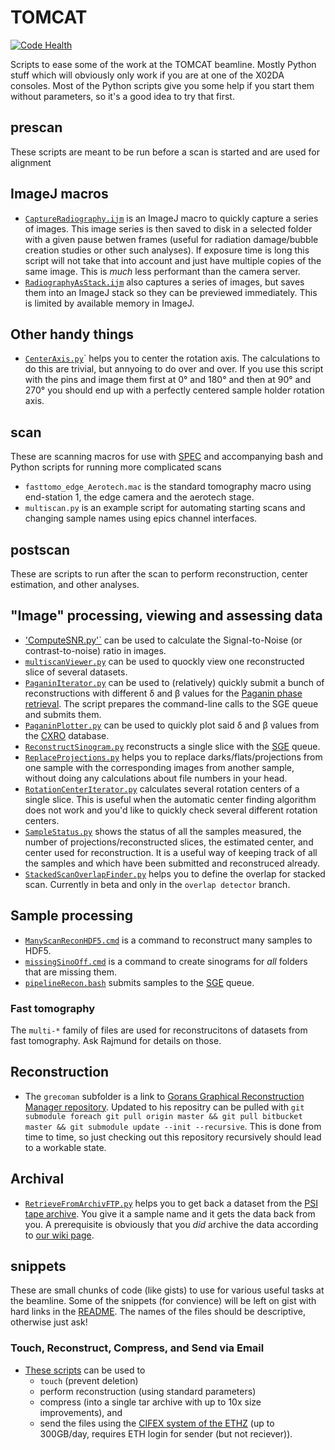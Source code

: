 # TOMCAT

[![Code Health](https://landscape.io/github/habi/TOMCAT/master/landscape.svg)](https://landscape.io/github/habi/TOMCAT/master)

Scripts to ease some of the work at the TOMCAT beamline.
Mostly Python stuff which will obviously only work if you are at one of the X02DA consoles.
Most of the Python scripts give you some help if you start them without parameters, so it's a good idea to try that first.

## prescan 
These scripts are meant to be run before a scan is started and are used for alignment

## ImageJ macros
- [`CaptureRadiography.ijm`](prescan/CaptureRadiography.ijm) is an ImageJ macro to quickly capture a series of images.
    This image series is then saved to disk in a selected folder with a given pause betwen frames (useful for radiation damage/bubble creation studies or other such analyses).
    If exposure time is long this script will not take that into account and just have multiple copies of the same image.
    This is *much* less performant than the camera server.
- [`RadiographyAsStack.ijm`](prescan/RadiographyAsStack.ijm) also captures a series of images, but saves them into an ImageJ stack so they can be previewed immediately.
    This is limited by available memory in ImageJ.    

## Other handy things
- [`CenterAxis.py`](prescan/CenterAxis.py)` helps you to center the rotation axis.
    The calculations to do this are trivial, but annyoing to do over and over.
    If you use this script with the pins and image them first at 0° and 180° and then at 90° and 270° you should end up with a perfectly centered sample holder rotation axis.

## scan
These are scanning macros for use with [SPEC](http://www.certif.com/spec.html) and accompanying bash and Python scripts for running more complicated scans

- `fasttomo_edge_Aerotech.mac` is the standard tomography macro using end-station 1, the edge camera and the aerotech stage.
- `multiscan.py` is an example script for automating starting scans and changing sample names using epics channel interfaces. 

## postscan
These are scripts to run after the scan to perform reconstruction, center estimation, and other analyses.

## "Image" processing, viewing and assessing data
- ['ComputeSNR.py'`](postscan/ComputeSNR.py) can be used to calculate the Signal-to-Noise (or contrast-to-noise) ratio in images.
- [`multiscanViewer.py`](postscan/multiscanViewer.py) can be used to quockly view one reconstructed slice of several datasets.
- [`PaganinIterator.py`](postscan/PaganinIterator.py) can be used to (relatively) quickly submit a bunch of reconstructions with different δ and β values for the [Paganin phase retrieval](http://doi.org/10.1046/j.1365-2818.2002.01010.x).
  The script prepares the command-line calls to the SGE queue and submits them.
- [`PaganinPlotter.py`](postscan/PaganinPlotter.py) can be used to quickly plot said δ and β values from the [CXRO](http://henke.lbl.gov/optical_constants/) database.
- [`ReconstructSinogram.py`](postscan/ReconstructSinogram.py) reconstructs a single slice with the [SGE](http://en.wikipedia.org/wiki/Oracle_Grid_Engine) queue.
- [`ReplaceProjections.py`](postscan/ReplaceProjections.py) helps you to replace darks/flats/projections from one sample with the corresponding images from another sample, without doing any calculations about file numbers in your head.
- [`RotationCenterIterator.py`](postscan/RotationCenterIterator.py) calculates several rotation centers of a single slice.
  This is useful when the automatic center finding algorithm does not work and you'd like to quickly check several different rotation centers.
- [`SampleStatus.py`](postscan/SampleStatus.py) shows the status of all the samples measured, the number of projections/reconstructed slices, the estimated center, and center used for reconstruction.
    It is a useful way of keeping track of all the samples and which have been submitted and reconstruced already. 
- [`StackedScanOverlapFinder.py`](postscan/StackedScanOverlapFinder.py) helps you to define the overlap for stacked scan.
  Currently in beta and only in the `overlap detector` branch.

 
## Sample processing
- [`ManyScanReconHDF5.cmd`](postscan/ManyScanReconHDF5.cmd) is a command to reconstruct many samples to HDF5.
- [`missingSinoOff.cmd`](postscan/missingSinoOff.cmd) is a command to create sinograms for *all* folders that are missing them.
- [`pipelineRecon.bash`](postscan/pipelineRecon.bash) submits samples to the [SGE](http://en.wikipedia.org/wiki/Oracle_Grid_Engine) queue.

### Fast tomography
The `multi-*` family of files are used for reconstrucitons of datasets from fast tomography.
Ask Rajmund for details on those.

## Reconstruction

- The `grecoman` subfolder is a link to [Gorans Graphical Reconstruction Manager repository](https://github.com/gnudo/grecoman).
  Updated to his repositry can be pulled with `git submodule foreach git pull origin master && git pull bitbucket master && git submodule update --init --recursive`.
  This is done from time to time, so just checking out this repository recursively should lead to a workable state.

## Archival
- [`RetrieveFromArchivFTP.py`](postscan/RetrieveFromArchivFTP.py) helps you to get back a dataset from the [PSI tape archive](https://archivpsi.psi.ch).
  You give it a sample name and it gets the data back from you.
  A prerequisite is obviously that you *did* archive the data according to [our wiki page](https://intranet.psi.ch/wiki/bin/viewauth/Tomcat/Backups).

    
## snippets
These are small chunks of code (like gists) to use for various useful tasks at the beamline.
Some of the snippets (for convience) will be left on gist with hard links in the [README](README.md).
The names of the files should be descriptive, otherwise just ask!

### Touch, Reconstruct, Compress, and Send via Email
- [These scripts](https://gist.github.com/kmader/451d84937014b75368db) can be used to
  - `touch` (prevent deletion)
  - perform reconstruction (using standard parameters)
  - compress (into a single tar archive with up to 10x size improvements), and
  - send the files using the [CIFEX system of the ETHZ](https://cifex.ethz.ch/) (up to 300GB/day, requires ETH login for sender (but not reciever)).

